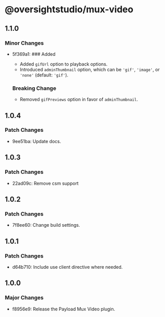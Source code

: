 # @oversightstudio/mux-video

## 1.1.0

### Minor Changes

- 5f369a1: ### Added

  - Added `gifUrl` option to playback options.
  - Introduced `adminThumbnail` option, which can be `'gif'`, `'image'`, or `'none'` (default: `'gif'`).

  ### Breaking Change

  - Removed `gifPreviews` option in favor of `adminThumbnail`.

## 1.0.4

### Patch Changes

- 9ee51ba: Update docs.

## 1.0.3

### Patch Changes

- 22ad09c: Remove csm support

## 1.0.2

### Patch Changes

- 7f8ee60: Change build settings.

## 1.0.1

### Patch Changes

- d64b710: Include use client directive where needed.

## 1.0.0

### Major Changes

- f8956e9: Release the Payload Mux Video plugin.

